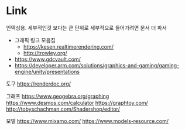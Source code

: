 # Link

인덱싱용. 세부적인것 보다는 큰 단위로
세부적으로 들어가려면 문서 더 파서

- 그래픽 링크 모음집
  - https://kesen.realtimerendering.com/
  - http://trowley.org/
- https://www.gdcvault.com/
- https://developer.arm.com/solutions/graphics-and-gaming/gaming-engine/unity/presentations

도구
https://renderdoc.org/

그래프
https://www.geogebra.org/graphing
https://www.desmos.com/calculator
https://graphtoy.com/
http://tobyschachman.com/Shadershop/editor/

모델
https://www.mixamo.com/
https://www.models-resource.com/